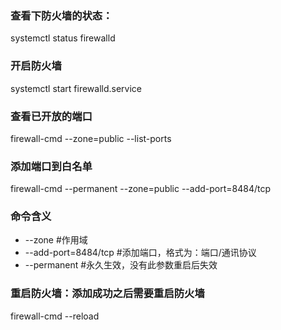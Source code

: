### 查看下防火墙的状态：  
systemctl status firewalld  


### 开启防火墙   
systemctl start firewalld.service  


### 查看已开放的端口  
firewall-cmd --zone=public --list-ports        


### 添加端口到白名单
firewall-cmd --permanent --zone=public --add-port=8484/tcp  

### 命令含义
+ --zone #作用域  
+ --add-port=8484/tcp #添加端口，格式为：端口/通讯协议  
+ --permanent #永久生效，没有此参数重启后失效  


### 重启防火墙：添加成功之后需要重启防火墙  
firewall-cmd --reload  

